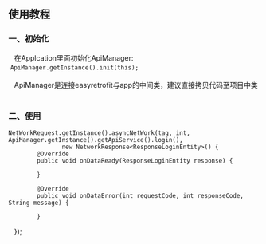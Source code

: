 ## 使用教程

### 一、初始化
    在Applcation里面初始化ApiManager:
    ```ApiManager.getInstance().init(this);```<br><br>
    ApiManager是连接easyretrofit与app的中间类，建议直接拷贝代码至项目中类
  
### 二、使用
    NetWorkRequest.getInstance().asyncNetWork(tag, int, ApiManager.getInstance().getApiService().login(), 
                   new NetworkResponse<ResponseLoginEntity>() {
            @Override
            public void onDataReady(ResponseLoginEntity response) {
                
            }

            @Override
            public void onDataError(int requestCode, int responseCode, String message) {

            }
    });
    
   
